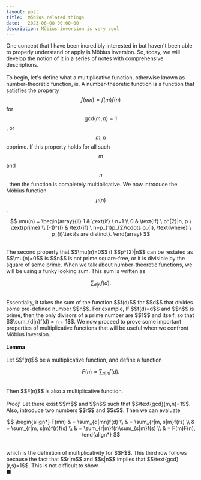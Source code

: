 ```yaml
---
layout: post
title:  Möbius related things
date:   2023-06-08 00:00-00
description: Möbius inversion is very cool
---
```


One concept that I have been incredibly interested in but haven't been able to properly understand or apply is Möbius inversion. So, today, we will develop the notion of it in a series of notes with comprehensive descriptions. 
<br>
<br>
To begin, let's define what a multiplicative function, otherwise known as number-theoretic function, is. A number-theoretic function is a function that satisfies the property $$f(mn) = f(m)f(n)$$ for $$\text{gcd}(m,n)=1$$, or $$m,n$$ coprime. If this property holds for all such $$m$$ and $$n$$, then the function is completely multiplicative. We now introduce the Möbius function $$\mu(n)$$. 
<br>

$$
\mu(n) = 
\begin{array}{ll}
1 & \text{if} \ n=1 \\
0 & \text{if} \ p^{2}|n, p \ \text{prime} \\ 
(-1)^{l} & \text{if} \ n=p_{1}p_{2}\cdots p_{l}, \text{where} \ p_{i}\text{s are distinct}. 
\end{array}
$$

<br>
The second property that $$\mu(n)=0$$ if $$p^{2}|n$$ can be restated as $$\mu(n)=0$$ is $$n$$ is not prime square-free, or it is divisible by the square of some prime. When we talk about number-theoretic functions, we will be using a funky looking sum. This sum is written as
<br>

$$
\sum_{d|n}f(d).
$$

<br>
Essentially, it takes the sum of the function $$f(d)$$ for $$d$$ that divides some pre-defined number $$n$$. For example, If $$f(d)=d$$ and $$n$$ is prime, then the only divisors of a prime number are $$1$$ and itself, so that $$\sum_{d|n}f(d) = n + 1$$. We now proceed to prove some important properties of multiplicative functions that will be useful when we confront Möbius Inversion. 
<br>
<br>
<b> Lemma </b>
<br>
<br>
Let $$f(n)$$ be a multiplicative function, and define a function 
<br>

$$
F(n) = \sum_{d|n}f(d).
$$

<br>
Then $$F(n)$$ is also a multiplicative function.
<br>
<br>
<i> Proof. </i> Let there exist $$m$$ and $$n$$ such that $$\text{gcd}(m,n)=1$$. Also, introduce two numbers $$r$$ and $$s$$. Then we can evaluate
<br>

$$
\begin{align*}
F(mn) &
= \sum_{d|mn}f(d) \\ & 
= \sum_{r|m, s|m}f(rs) \\ &
= \sum_{r|m, s|m}f(r)f(s) \\ &
= \sum_{r|m}f(r)\sum_{s|m}f(s) \\ &
= F(m)F(n),
\end{align*}
$$

<br>
which is the definition of multiplicativity for $$F$$. This third row follows because the fact that $$r|m$$ and $$s|n$$ implies that $$\text{gcd}(r,s)=1$$. This is not difficult to show. 
<br>
■














































